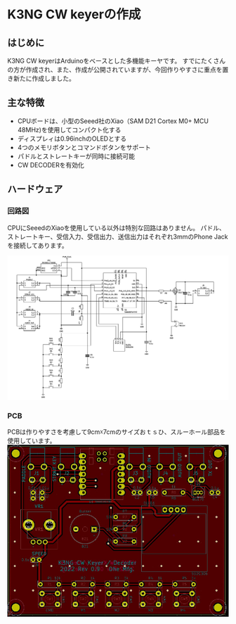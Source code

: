 # K3NG CW keyerの作成
## はじめに
K3NG CW keyerはArduinoをベースとした多機能キーヤです。
すでにたくさんの方が作成され、また、作成が公開されていますが、今回作りやすさに重点を置き新たに作成しました。

## 主な特徴
- CPUボードは、小型のSeeed社のXiao（SAM D21 Cortex M0+ MCU 48MHz)を使用してコンパクト化する
- ディスプレィは0.96inchのOLEDとする
- 4つのメモリボタンとコマンドボタンをサポート
- パドルとストレートキーが同時に接続可能
- CW DECODERを有効化

## ハードウェア
### 回路図
CPUにSeeedのXiaoを使用している以外は特別な回路はありません。
パドル、ストレートキー、受信入力、受信出力、送信出力はそれぞれ3mmのPhone Jackを接続してあります。

![](img/2023-01-15-00-32-20.png)

### PCB
PCBは作りやすさを考慮して9cm☓7cmのサイズおｔｓひ、スルーホール部品を使用しています。
![](img/2023-01-15-00-34-35.png)

